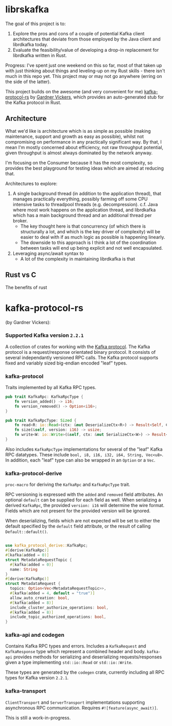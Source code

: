 # librskafka

The goal of this project is to:

1. Explore the pros and cons of a couple of potential Kafka client architectures that deviate from those employed by the Java client and librdkafka today.
2. Evaluate the feasibility/value of developing a drop-in replacement for librdkafka written in Rust.

Progress: I've spent just one weekend on this so far, most of that taken up with just thinking about things and leveling-up on my Rust skills - there isn't much in this repo yet. This project may or may not go anywhere (erring on the side of the latter).

This project builds on the awesome (and very convenient for me) [kafka-protocol-rs](..) by [Gardner Vickers](,.), which provides an auto-generated stub for the Kafka protocol in Rust.

## Architecture

What we'd like is architecture which is as simple as possible (making maintenance, support and growth as easy as possible), whilst not compromising on performance in any practically significant way. By that, I mean I'm mostly concerned about efficiency, not raw throughput potential, given throughput is almost always dominated by the network anyway.

I'm focusing on the Consumer because it has the most complexity, so provides the best playground for testing ideas which are aimed at reducing that.

Architectures to explore:

1. A single background thread (in addition to the application thread), that manages practically everything, possibly farming off some CPU intensive tasks to threadpool threads (e.g. decompression). c.f. Java where most work happens on the application thread, and librdkafka which has a main background thread and an additional thread per broker.
    - The key thought here is that concurrency (of which there is structurally a lot, and which is the key driver of complexity) will be easier to deal with if as much logic as possible is happening linearly.
    - The downside to this approach is I think a lot of the coordination between tasks will end up being explicit and not well encapsulated.
2. Leveraging async/await syntax to 
    - A lot of the complexity in maintaining librdkafka is that 

## Rust vs C

The benefits of rust 


# kafka-protocol-rs

(by Gardner Vickers): 

### Supported Kafka version `2.2.1`

A collection of crates for working with the [Kafka protocol](https://kafka.apache.org/protocol). 
The Kafka protocol is a request/response orientated binary protocol. It consists
of several independantly versioned RPC calls. The Kafka protocol supports fixed
and variably sized big-endian encoded "leaf" types. 

### kafka-protocol 
Traits implemented by all Kafka RPC types.

```rust
pub trait KafkaRpc: KafkaRpcType {
    fn version_added() -> i16;
    fn version_removed() -> Option<i16>;
}

pub trait KafkaRpcType: Sized {
    fn read<R: io::Read>(ctx: &mut DeserializeCtx<R>) -> Result<Self, CodecError>;
    fn size(&self, version: i16) -> usize;
    fn write<W: io::Write>(&self, ctx: &mut SerializeCtx<W>) -> Result<(), CodecError>;
}

```

Also includes `KafkaRpcType` implementations for several of the "leaf" Kafka 
RPC datatypes. These include `bool, i8, i16, i32, i64, String, Vec<u8>`. 
In addition, each "leaf" type can also be wrapped in an `Option` or a `Vec`.

### kafka-protocol-derive
`proc-macro` for deriving the `KafkaRpc` and `KafkaRpcType` trait.

RPC versioning is expressed with the `added` and `removed` field attributes. An 
optional `default` can be supplied for each field as well. When serializing a
derived `KafkaRpc`, the provided `version: i16` will determine the wire format.
Fields which are not present for the provided version will be ignored.

When deserializing, fields which are not expected will be set to either the 
default specified by the `default` field attribute, or the result of calling
`Default::default()`. 

```rust

use kafka_protocol_derive::KafkaRpc;
#[derive(KafkaRpc)]
#[kafka(added = 0)]
struct MetadataRequestTopic {
  #[kafka(added = 0)]
  name: String
}
#[derive(KafkaRpc)]
struct MetadataRequest {
  topics: Option<Vec<MetadataRequestTopic>>,
  #[kafka(added = 4, default = "true")]
  allow_auto_creation: bool,
  #[kafka(added = 8)]
  include_cluster_authorize_operations: bool,
  #[kafka(added = 8)]
  include_topic_authorized_operations: bool,
}

```
### kafka-api and codegen

Contains Kafka RPC types and errors. Includes a `KafkaRequest` and `KafkaResponse`
type which represent a combined header and body. `kafka-api` provides methods for 
serializing and deserializing requests/responses given a type implementing 
`std::io::Read` or `std::io::Write`.

These types are generated by the `codegen` crate, currently including all RPC types
for Kafka version `2.2.1`.

### kafka-transport

`ClientTransport` and `ServerTransport` implementations supporting asynchronous
RPC communication. Requires `#![feature(async_await)]`.

This is still a work-in-progress. 
